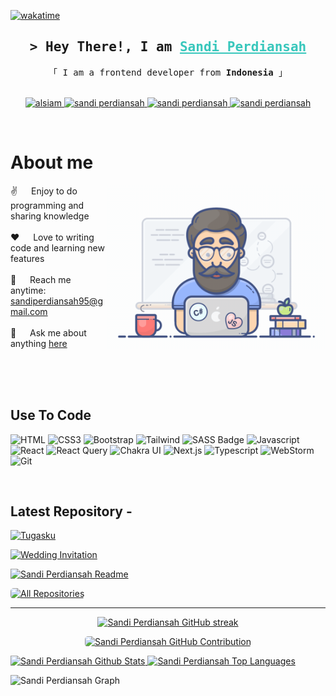 [![wakatime](https://wakatime.com/badge/user/f141defe-4ab4-412a-9268-a99cc646a38f.svg)](https://wakatime.com/@f141defe-4ab4-412a-9268-a99cc646a38f)

<!-- Intro  -->
<h2 align="center">
  <samp>&gt; Hey There!, I am
    <b><a target="_blank" href="https://sandiperdiansah.vercel.app" style="color: #38c7bc;">Sandi Perdiansah</a></b>
  </samp>
</h2>

<p align="center"> 
  <samp>
    「 I am a frontend developer from <b>Indonesia</b> 」
    <br>
    <br>
  </samp>
</p>

<p align="center">
 <a href="https://alsiam.com" target="blank">
  <img src="https://img.shields.io/badge/Website-DC143C?style=for-the-badge&logo=medium&logoColor=white" alt="alsiam" />
 </a>
 <a href="https://linkedin.com/in/sandi-perdiansah" target="_blank">
  <img src="https://img.shields.io/badge/LinkedIn-0077B5?style=for-the-badge&logo=linkedin&logoColor=white" 
alt="sandi perdiansah"/>
 </a>
 <a href="https://instagram.com/sandiperdiansah_" target="_blank">
  <img src="https://img.shields.io/badge/Instagram-fe4164?style=for-the-badge&logo=instagram&logoColor=white" 
alt="sandi perdiansah" />
 </a> 
 <a href="https://facebook.com/sdprdh" target="_blank">
  <img src="https://img.shields.io/badge/Facebook-20BEFF?&style=for-the-badge&logo=facebook&logoColor=white" 
alt="sandi perdiansah"  />
  </a> 
</p>
<br />

<!-- About Section -->
 # About me
 
<p>
 <img align="right" width="350" src="./assets/programmer.gif" alt="programmer gif" />
  
 ✌️ &emsp; Enjoy to do programming and sharing knowledge <br/><br/>
 ❤️ &emsp; Love to writing code and learning new features<br/><br/>
 📧 &emsp; Reach me anytime: sandiperdiansah95@gmail.com<br/><br/>
  💬 &emsp; Ask me about anything [here](https://github.com/sandiperdiansah/sandiperdiansah/issues)
</p>

<br/>
<br/>
<br/>

## Use To Code

![HTML](https://img.shields.io/badge/HTML5-E34F26?style=for-the-badge&logo=html5&logoColor=white)
![CSS3](https://img.shields.io/badge/CSS3-1572B6?style=for-the-badge&logo=css3&logoColor=white)
![Bootstrap](https://img.shields.io/badge/Bootstrap-563D7C?style=for-the-badge&logo=bootstrap&logoColor=white)
![Tailwind](https://img.shields.io/badge/Tailwind_CSS-092749?style=for-the-badge&logo=tailwindcss&logoColor=06B6D4&labelColor=000000)
![SASS Badge](https://img.shields.io/badge/Sass-CC6699?style=for-the-badge&logo=sass&logoColor=white)
![Javascript](https://img.shields.io/badge/Javascript-F0DB4F?style=for-the-badge&labelColor=black&logo=javascript&logoColor=F0DB4F)
![React](https://img.shields.io/badge/-React-61DBFB?style=for-the-badge&labelColor=black&logo=react&logoColor=61DBFB)
![React Query](https://img.shields.io/badge/-React_Query-FF4154?style=for-the-badge&logo=react%20query&logoColor=white)
![Chakra UI](https://img.shields.io/badge/chakra--ui-black?logo=chakraui&style=for-the-badge&logoColor=%2342c8c0&color=white)
![Next.js](https://img.shields.io/badge/next.js-000000?style=for-the-badge&logo=nextdotjs&logoColor=white)
![Typescript](https://img.shields.io/badge/Typescript-007acc?style=for-the-badge&labelColor=black&logo=typescript&logoColor=007acc)
![WebStorm](https://img.shields.io/badge/WebStorm-000000?style=for-the-badge&logo=webstorm&logoColor=white&labelColor=2C2B5C)
![Git](https://img.shields.io/badge/Git-F05032?style=for-the-badge&logo=git&logoColor=white)

<br/>

## Latest Repository -
[![Tugasku](https://github-readme-stats.vercel.app/api/pin/?username=sandiperdiansah&repo=tugasku&border_color=38c7bc&bg_color=0D1117&title_color=C9D1D9&text_color=8B949E&icon_color=7F3FBF)](https://github.com/sandiperdiansah/tugasku)

[![Wedding Invitation](https://github-readme-stats.vercel.app/api/pin/?username=sandiperdiansah&repo=undangan_pernikahan&border_color=38c7bc&bg_color=0D1117&title_color=C9D1D9&text_color=8B949E&icon_color=7F3FBF)](https://github.com/sandiperdiansah/undangan_pernikahan)

[![Sandi Perdiansah Readme](https://github-readme-stats.vercel.app/api/pin/?username=sandiperdiansah&repo=sandiperdiansah&border_color=38c7bc&bg_color=0D1117&title_color=C9D1D9&text_color=8B949E&icon_color=7F3FBF)](https://github.com/sandiperdiansah/sandiperdiansah)

<p align="left">
  <a href="https://github.com/sandiperdiansah?tab=repositories" target="_blank">
    <img alt="All Repositories" title="All Repositories" src="https://img.shields.io/badge/-All%20Repos-38c7bc?style=for-the-badge&logo=koding&logoColor=white" style="border-radius: 5px;"/>
  </a>
</p>

<hr/>

<p align="center">
  <a href="https://github.com/sandiperdiansah">
    <img src="https://github-readme-streak-stats.herokuapp.com/?user=sandiperdiansah&theme=radical&border=38c7bc&background=0D1117" alt="Sandi Perdiansah GitHub streak"/>
  </a>
</p>

<p align="center">
  <a href="https://github.com/sandiperdiansah">
    <img src="https://github-profile-summary-cards.vercel.app/api/cards/profile-details?username=sandiperdiansah&theme=radical&bg_color=0D1117" alt="Sandi Perdiansah GitHub Contribution" style="border-radius: 5px;">
  </a>
</p>

<a href="https://github.com/sandiperdiansah">
  <img alt="Sandi Perdiansah Github Stats" src="https://denvercoder1-github-readme-stats.vercel.app/api?username=sandiperdiansah&show_icons=true&count_private=true&theme=react&border_color=38c7bc&bg_color=0D1117&title_color=F85D7F&icon_color=F8D866" height="192px" width="49.5%"/>
</a>
<a href="https://github.com/sandiperdiansah">
  <img alt="Sandi Perdiansah Top Languages" src="https://denvercoder1-github-readme-stats.vercel.app/api/top-langs/?username=sandiperdiansah&langs_count=8&layout=compact&theme=react&border_color=38c7bc&bg_color=0D1117&title_color=F85D7F&icon_color=F8D866" height="192px" width="49.5%"/>
</a>

![Sandi Perdiansah Graph](https://github-readme-activity-graph.vercel.app/graph?username=sandiperdiansah&custom_title=Sandi%20Perdiansah's%20GitHub%20Activity%20Graph&bg_color=0D1117&color=7F3FBF&line=7F3FBF&point=7F3FBF&area_color=FFFFFF&title_color=FFFFFF&area=true)
